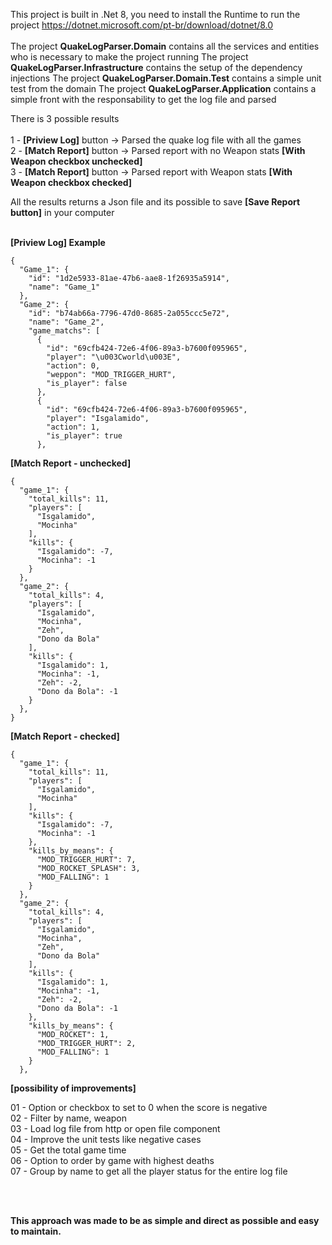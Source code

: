 This project is built in .Net 8, you need to install the Runtime to run the project
https://dotnet.microsoft.com/pt-br/download/dotnet/8.0
<br/><br/>
The project **QuakeLogParser.Domain** contains all the services and entities who is necessary to make the project running
The project **QuakeLogParser.Infrastructure** contains the setup of the dependency injections
The project **QuakeLogParser.Domain.Test** contains a simple unit test from the domain
The project **QuakeLogParser.Application** contains a simple front with the responsability to get the log file and parsed

There is 3 possible results <br/><br/>
1 - **[Priview Log]** button  -> Parsed the quake log file with all the games<br/>
2 - **[Match Report]** button -> Parsed report with no Weapon stats **[With Weapon checkbox unchecked]**<br/>
3 - **[Match Report]** button -> Parsed report with Weapon stats **[With Weapon checkbox checked]**<br/>

All the results returns a Json file and its possible to save **[Save Report button]** in your computer
<br/><br/>

**[Priview Log] Example**
```
{
  "Game_1": {
    "id": "1d2e5933-81ae-47b6-aae8-1f26935a5914",
    "name": "Game_1"
  },
  "Game_2": {
    "id": "b74ab66a-7796-47d0-8685-2a055ccc5e72",
    "name": "Game_2",
    "game_matchs": [
      {
        "id": "69cfb424-72e6-4f06-89a3-b7600f095965",
        "player": "\u003Cworld\u003E",
        "action": 0,
        "weppon": "MOD_TRIGGER_HURT",
        "is_player": false
      },
      {
        "id": "69cfb424-72e6-4f06-89a3-b7600f095965",
        "player": "Isgalamido",
        "action": 1,
        "is_player": true
      },
```

**[Match Report - unchecked]**

```
{
  "game_1": {
    "total_kills": 11,
    "players": [
      "Isgalamido",
      "Mocinha"
    ],
    "kills": {
      "Isgalamido": -7,
      "Mocinha": -1
    }
  },
  "game_2": {
    "total_kills": 4,
    "players": [
      "Isgalamido",
      "Mocinha",
      "Zeh",
      "Dono da Bola"
    ],
    "kills": {
      "Isgalamido": 1,
      "Mocinha": -1,
      "Zeh": -2,
      "Dono da Bola": -1
    }
  },
}
```

**[Match Report - checked]**

```
{
  "game_1": {
    "total_kills": 11,
    "players": [
      "Isgalamido",
      "Mocinha"
    ],
    "kills": {
      "Isgalamido": -7,
      "Mocinha": -1
    },
    "kills_by_means": {
      "MOD_TRIGGER_HURT": 7,
      "MOD_ROCKET_SPLASH": 3,
      "MOD_FALLING": 1
    }
  },
  "game_2": {
    "total_kills": 4,
    "players": [
      "Isgalamido",
      "Mocinha",
      "Zeh",
      "Dono da Bola"
    ],
    "kills": {
      "Isgalamido": 1,
      "Mocinha": -1,
      "Zeh": -2,
      "Dono da Bola": -1
    },
    "kills_by_means": {
      "MOD_ROCKET": 1,
      "MOD_TRIGGER_HURT": 2,
      "MOD_FALLING": 1
    }
  },
```

**[possibility of improvements]**

01 - Option or checkbox to set to 0 when the score is negative<br/>
02 - Filter by name, weapon<br/>
03 - Load log file from http or open file component<br/>
04 - Improve the unit tests like negative cases<br/>
05 - Get the total game time<br/>
06 - Option to order by game with highest deaths<br/>
07 - Group by name to get all the player status for the entire log file<br/>

<br/><br/>

**This approach was made to be as simple and direct as possible and easy to maintain.**
